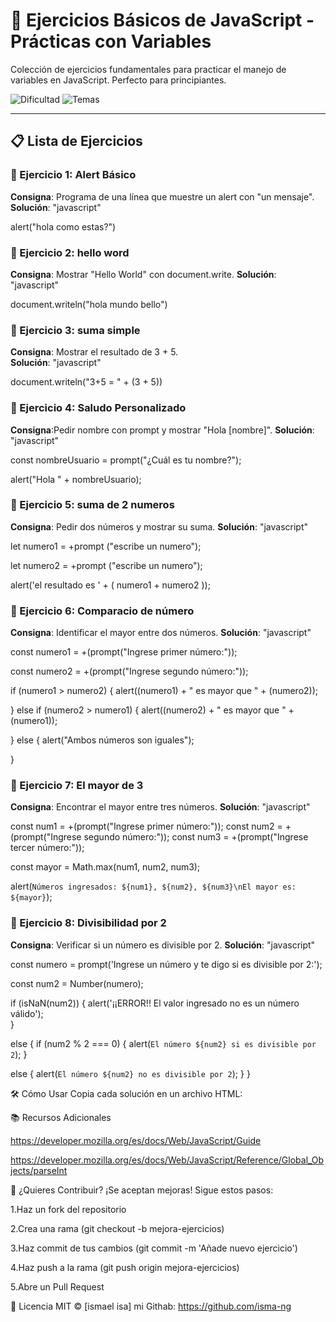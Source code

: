 # 🚀 Ejercicios Básicos de JavaScript - Prácticas con Variables

Colección de ejercicios fundamentales para practicar el manejo de variables en JavaScript. Perfecto para principiantes. 

![Dificultad](https://img.shields.io/badge/Nivel-B%C3%A1sico-green) 
![Temas](https://img.shields.io/badge/Temas-Variables,_Operadores,_Condicionales-blue)

---

## 📋 Lista de Ejercicios

### 🔵 Ejercicio 1: Alert Básico
**Consigna**: Programa de una línea que muestre un alert con "un mensaje".  
**Solución**: 
"javascript"

alert("hola como estas?")

### 🔵 Ejercicio 2: hello word
**Consigna**: Mostrar "Hello World" con document.write.
**Solución**: 
"javascript"

document.writeln("<h>hola mundo bello</h>")


### 🔵 Ejercicio 3: suma simple
**Consigna**: Mostrar el resultado de 3 + 5.  
**Solución**: 
"javascript"

document.writeln("3+5 = " + (3 + 5))

### 🔵 Ejercicio 4: Saludo Personalizado
**Consigna**:Pedir nombre con prompt y mostrar "Hola [nombre]".
**Solución**: 
"javascript"

const nombreUsuario = prompt("¿Cuál es tu nombre?");

alert("Hola " + nombreUsuario);

### 🔵 Ejercicio 5: suma de 2 numeros
**Consigna**:  Pedir dos números y mostrar su suma.
**Solución**: 
"javascript"

let numero1 = +prompt ("escribe un numero");

let numero2 = +prompt ("escribe un numero");

alert('el resultado es ' + ( numero1 + numero2 ));

### 🔵 Ejercicio 6: Comparacio de número
**Consigna**: Identificar el mayor entre dos números.
**Solución**: 
"javascript"

const numero1 = +(prompt("Ingrese primer número:"));

const numero2 = +(prompt("Ingrese segundo número:"));

if (numero1 > numero2) {
    alert((numero1) + " es mayor que " + (numero2));
    
} else if (numero2 > numero1) {
    alert((numero2) + " es mayor que " + (numero1));
    
} else {
    alert("Ambos números son iguales");
    
}

### 🔵 Ejercicio 7: El mayor de 3
**Consigna**:  Encontrar el mayor entre tres números.
**Solución**: 
"javascript"

const num1 = +(prompt("Ingrese primer número:"));
const num2 = +(prompt("Ingrese segundo número:"));
const num3 = +(prompt("Ingrese tercer número:"));

const mayor = Math.max(num1, num2, num3);

alert(`Números ingresados: ${num1}, ${num2}, ${num3}\nEl mayor es: ${mayor}`);

### 🔵 Ejercicio 8: Divisibilidad por 2
**Consigna**:   Verificar si un número es divisible por 2.
**Solución**: 
"javascript"

const numero = prompt('Ingrese un número y te digo si es divisible por 2:');

const num2 = Number(numero);

if (isNaN(num2)) {
    alert('¡¡ERROR!! El valor ingresado no es un número válido');   
}

else {
    if (num2 % 2 === 0) {
        alert(`El número ${num2} si es divisible por 2`);
    }   
   
   else {
        alert(`El número ${num2} no es divisible por 2`);
    }
}


🛠️ Cómo Usar
Copia cada solución en un archivo HTML:

<script>
  // Código del ejercicio aquí
</script>


📚 Recursos Adicionales

https://developer.mozilla.org/es/docs/Web/JavaScript/Guide

https://developer.mozilla.org/es/docs/Web/JavaScript/Reference/Global_Objects/parseInt


🤝 ¿Quieres Contribuir?
¡Se aceptan mejoras! Sigue estos pasos:

1.Haz un fork del repositorio

2.Crea una rama (git checkout -b mejora-ejercicios)

3.Haz commit de tus cambios (git commit -m 'Añade nuevo ejercicio')

4.Haz push a la rama (git push origin mejora-ejercicios)

5.Abre un Pull Request


📄 Licencia
MIT © [ismael isa]
mi Githab: https://github.com/isma-ng
